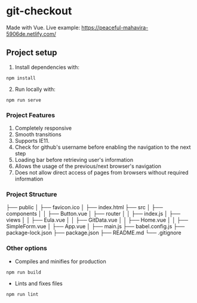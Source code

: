 # git-checkout

Made with Vue.
Live example: https://peaceful-mahavira-5906de.netlify.com/

## Project setup
1. Install dependencies with:
```
npm install
```

2. Run locally with:
```
npm run serve
```

### Project Features
1. Completely responsive
2. Smooth transitions
3. Supports IE11.
4. Check for github's username before enabling the navigation to the next step
5. Loading bar before retrieving user's information
6. Allows the usage of the previous/next browser's navigation
7. Does not allow direct access of pages from browsers without required information

### Project Structure
├── public
│   ├── favicon.ico
│   ├── index.html
├── src
│   ├── components
│   │   ├── Button.vue
│   ├── router
│   │   ├── index.js
│   ├── views
│   │   ├── Eula.vue
│   │   ├── GitData.vue
│   │   ├── Home.vue
│   │   ├── SimpleForm.vue
│   ├── App.vue
│   ├── main.js
├── babel.config.js
├── package-lock.json
├── package.json
├── README.md
└── .gitignore

### Other options

- Compiles and minifies for production
```
npm run build
```

- Lints and fixes files
```
npm run lint
```
